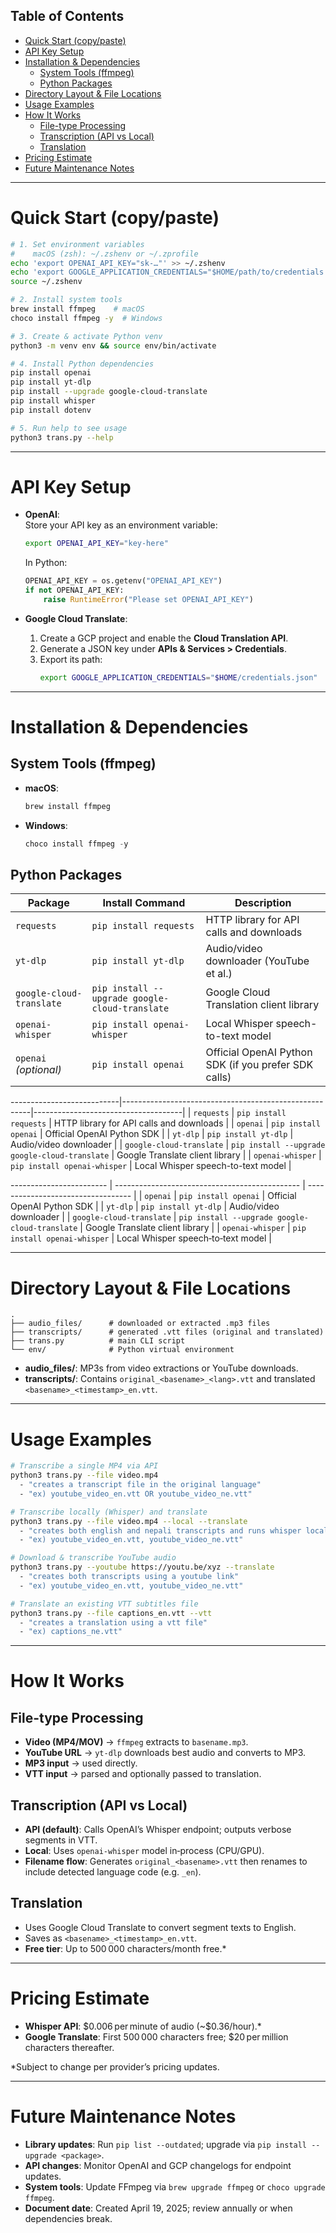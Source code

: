 ## Table of Contents

- [Quick Start (copy/paste)](#quick-start-copypaste)
- [API Key Setup](#api-key-setup)
- [Installation \& Dependencies](#installation--dependencies)
  - [System Tools (ffmpeg)](#system-tools-ffmpeg)
  - [Python Packages](#python-packages)
- [Directory Layout \& File Locations](#directory-layout--file-locations)
- [Usage Examples](#usage-examples)
- [How It Works](#how-it-works)
  - [File-type Processing](#file-type-processing)
  - [Transcription (API vs Local)](#transcription-api-vs-local)
  - [Translation](#translation)
- [Pricing Estimate](#pricing-estimate)
- [Future Maintenance Notes](#future-maintenance-notes)

---

# Quick Start (copy/paste)

```bash
# 1. Set environment variables
#    macOS (zsh): ~/.zshenv or ~/.zprofile
echo 'export OPENAI_API_KEY="sk-…"' >> ~/.zshenv
echo 'export GOOGLE_APPLICATION_CREDENTIALS="$HOME/path/to/credentials.json"' >> ~/.zshenv
source ~/.zshenv

# 2. Install system tools
brew install ffmpeg    # macOS
choco install ffmpeg -y  # Windows

# 3. Create & activate Python venv
python3 -m venv env && source env/bin/activate

# 4. Install Python dependencies
pip install openai
pip install yt-dlp
pip install --upgrade google-cloud-translate
pip install whisper
pip install dotenv

# 5. Run help to see usage
python3 trans.py --help
```

---

# API Key Setup

- **OpenAI**:\
  Store your API key as an environment variable:

  ```bash
  export OPENAI_API_KEY="key-here"
  ```

  In Python:

  ```python
  OPENAI_API_KEY = os.getenv("OPENAI_API_KEY")
  if not OPENAI_API_KEY:
      raise RuntimeError("Please set OPENAI_API_KEY")
  ```

- **Google Cloud Translate**:

  1. Create a GCP project and enable the **Cloud Translation API**.
  2. Generate a JSON key under **APIs & Services > Credentials**.
  3. Export its path:
     ```bash
     export GOOGLE_APPLICATION_CREDENTIALS="$HOME/credentials.json"
     ```

---

# Installation & Dependencies

## System Tools (ffmpeg)

- **macOS**:
  ```bash
  brew install ffmpeg
  ```
- **Windows**:
  ```powershell
  choco install ffmpeg -y
  ```

## Python Packages

| Package                   | Install Command                                       | Description                                           |
|---------------------------|-------------------------------------------------------|-------------------------------------------------------|
| `requests`                | `pip install requests`                                | HTTP library for API calls and downloads              |
| `yt-dlp`                  | `pip install yt-dlp`                                  | Audio/video downloader (YouTube et al.)               |
| `google-cloud-translate`  | `pip install --upgrade google-cloud-translate`       | Google Cloud Translation client library               |
| `openai-whisper`          | `pip install openai-whisper`                         | Local Whisper speech-to-text model                    |
| `openai` _(optional)_     | `pip install openai`                                  | Official OpenAI Python SDK (if you prefer SDK calls) |

---------------------------|-------------------------------------------------------|-------------------------------------|
| `requests`                | `pip install requests`                                | HTTP library for API calls and downloads |
| `openai`                  | `pip install openai`                                 | Official OpenAI Python SDK          |
| `yt-dlp`                  | `pip install yt-dlp`                                 | Audio/video downloader              |
| `google-cloud-translate`  | `pip install --upgrade google-cloud-translate`       | Google Translate client library     |
| `openai-whisper`          | `pip install openai-whisper`                         | Local Whisper speech-to-text model  |

------------------------ | ---------------------------------------------- | ---------------------------------- |
| `openai`                 | `pip install openai`                           | Official OpenAI Python SDK         |
| `yt-dlp`                 | `pip install yt-dlp`                           | Audio/video downloader             |
| `google-cloud-translate` | `pip install --upgrade google-cloud-translate` | Google Translate client library    |
| `openai-whisper`         | `pip install openai-whisper`                   | Local Whisper speech‑to‑text model |

---

# Directory Layout & File Locations

```text
.
├── audio_files/      # downloaded or extracted .mp3 files
├── transcripts/      # generated .vtt files (original and translated)
├── trans.py          # main CLI script
└── env/              # Python virtual environment
```

- **audio\_files/**: MP3s from video extractions or YouTube downloads.
- **transcripts/**: Contains `original_<basename>_<lang>.vtt` and translated `<basename>_<timestamp>_en.vtt`.

---

# Usage Examples

```bash
# Transcribe a single MP4 via API
python3 trans.py --file video.mp4
  - "creates a transcript file in the original language"
  - "ex) youtube_video_en.vtt OR youtube_video_ne.vtt"

# Transcribe locally (Whisper) and translate
python3 trans.py --file video.mp4 --local --translate
  - "creates both english and nepali transcripts and runs whisper locally"
  - "ex) youtube_video_en.vtt, youtube_video_ne.vtt"

# Download & transcribe YouTube audio
python3 trans.py --youtube https://youtu.be/xyz --translate
  - "creates both transcripts using a youtube link"
  - "ex) youtube_video_en.vtt, youtube_video_ne.vtt"

# Translate an existing VTT subtitles file
python3 trans.py --file captions_en.vtt --vtt
  - "creates a translation using a vtt file"
  - "ex) captions_ne.vtt"
```

---

# How It Works

## File-type Processing

- **Video (MP4/MOV)** → `ffmpeg` extracts to `basename.mp3`.
- **YouTube URL** → `yt-dlp` downloads best audio and converts to MP3.
- **MP3 input** → used directly.
- **VTT input** → parsed and optionally passed to translation.

## Transcription (API vs Local)

- **API (default)**: Calls OpenAI’s Whisper endpoint; outputs verbose segments in VTT.
- **Local**: Uses `openai-whisper` model in‑process (CPU/GPU).
- **Filename flow**: Generates `original_<basename>.vtt` then renames to include detected language code (e.g. `_en`).

## Translation

- Uses Google Cloud Translate to convert segment texts to English.
- Saves as `<basename>_<timestamp>_en.vtt`.
- **Free tier**: Up to 500 000 characters/month free.\*

---

# Pricing Estimate

- **Whisper API**: \$0.006 per minute of audio (\~\$0.36/hour).\*
- **Google Translate**: First 500 000 characters free; \$20 per million characters thereafter.

\*Subject to change per provider’s pricing updates.

---

# Future Maintenance Notes

- **Library updates**: Run `pip list --outdated`; upgrade via `pip install --upgrade <package>`.
- **API changes**: Monitor OpenAI and GCP changelogs for endpoint updates.
- **System tools**: Update FFmpeg via `brew upgrade ffmpeg` or `choco upgrade ffmpeg`.
- **Document date**: Created April 19, 2025; review annually or when dependencies break.

